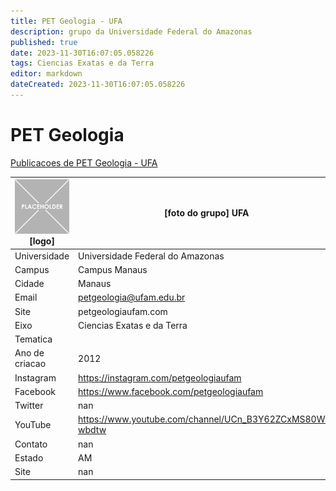 ```yaml
---
title: PET Geologia - UFA
description: grupo da Universidade Federal do Amazonas
published: true
date: 2023-11-30T16:07:05.058226
tags: Ciencias Exatas e da Terra
editor: markdown
dateCreated: 2023-11-30T16:07:05.058226
---
```


# PET Geologia

[Publicacoes de PET Geologia - UFA](/atividade/226PETGeologiaUFA/feed.md)

| ![placeholder.png](/placeholder.png) [logo] | [foto do grupo] UFA         |
| ------------------------------------------- | ------------------------------------------------- |
| Universidade                                | Universidade Federal do Amazonas      |
| Campus                                      | Campus Manaus            |
| Cidade                                      | Manaus             |
| Email                                       | petgeologia@ufam.edu.br             |
| Site                                        | petgeologiaufam.com              |
| Eixo                                        | Ciencias Exatas e da Terra              |
| Tematica                                    |           |
| Ano de criacao                              | 2012        |
| Instagram                                   | https://instagram.com/petgeologiaufam         |
| Facebook                                    | https://www.facebook.com/petgeologiaufam          |
| Twitter                                     | nan           |
| YouTube                                     | https://www.youtube.com/channel/UCn_B3Y62ZCxMS80Ws-wbdtw           |
| Contato                                     | nan         |
| Estado                                      |  AM            |
| Site                                        | nan |
